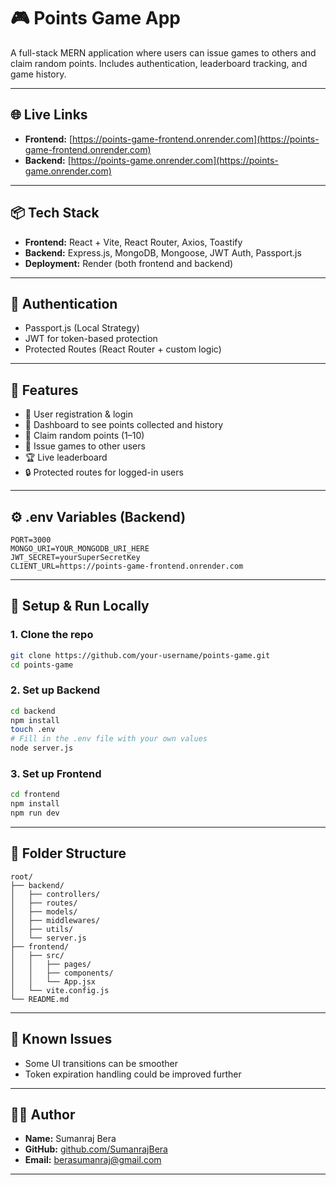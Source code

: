 # 🎮 Points Game App

A full-stack MERN application where users can issue games to others and claim random points. Includes authentication, leaderboard tracking, and game history.

---

## 🌐 Live Links

- **Frontend:** [https://points-game-frontend.onrender.com](https://points-game-frontend.onrender.com)
- **Backend:** [https://points-game.onrender.com](https://points-game.onrender.com)

---

## 📦 Tech Stack

- **Frontend:** React + Vite, React Router, Axios, Toastify
- **Backend:** Express.js, MongoDB, Mongoose, JWT Auth, Passport.js
- **Deployment:** Render (both frontend and backend)

---

## 🔐 Authentication

- Passport.js (Local Strategy)
- JWT for token-based protection
- Protected Routes (React Router + custom logic)

---

## 🧠 Features

- 🔐 User registration & login
- 🧾 Dashboard to see points collected and history
- 🎁 Claim random points (1–10)
- 🎯 Issue games to other users
- 🏆 Live leaderboard
- 🔒 Protected routes for logged-in users

---

## ⚙️ .env Variables (Backend)

```env
PORT=3000
MONGO_URI=YOUR_MONGODB_URI_HERE
JWT_SECRET=yourSuperSecretKey
CLIENT_URL=https://points-game-frontend.onrender.com
```

---

## 🚀 Setup & Run Locally

### 1. Clone the repo

```bash
git clone https://github.com/your-username/points-game.git
cd points-game
```

### 2. Set up Backend

```bash
cd backend
npm install
touch .env
# Fill in the .env file with your own values
node server.js
```

### 3. Set up Frontend

```bash
cd frontend
npm install
npm run dev
```

---

## 📁 Folder Structure

```
root/
├── backend/
│   ├── controllers/
│   ├── routes/
│   ├── models/
│   ├── middlewares/
│   ├── utils/
│   └── server.js
├── frontend/
│   ├── src/
│   │   ├── pages/
│   │   ├── components/
│   │   └── App.jsx
│   └── vite.config.js
└── README.md
```

---

## 🐛 Known Issues

- Some UI transitions can be smoother
- Token expiration handling could be improved further

---

## 👨‍💻 Author

- **Name:** Sumanraj Bera  
- **GitHub:** [github.com/SumanrajBera](https://github.com/SumanrajBera)  
- **Email:** berasumanraj@gmail.com

---
